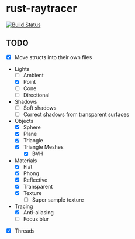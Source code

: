 # rust-raytracer
[![Build Status](https://travis-ci.com/sparkasaurusRex/rust-raytracer.svg?token=g46Mfub8GMWqdPYXVqEs&branch=master)](https://travis-ci.com/sparkasaurusRex/rust-raytracer)

## TODO
- [x] Move structs into their own files
- Lights
  - [ ] Ambient
  - [x] Point
  - [ ] Cone
  - [ ] Directional
- Shadows
  - [ ] Soft shadows
  - [ ] Correct shadows from transparent surfaces
- Objects
  - [x] Sphere
  - [x] Plane
  - [x] Triangle
  - [x] Triangle Meshes
    - [x] BVH
- Materials
  - [x] Flat
  - [x] Phong
  - [x] Reflective
  - [x] Transparent
  - [x] Texture
    - [ ] Super sample texture
- Tracing
  - [x] Anti-aliasing
  - [ ] Focus blur
- [x] Threads